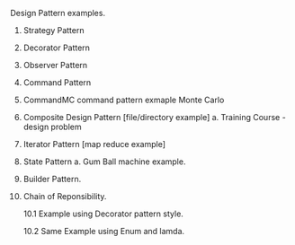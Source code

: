 Design Pattern examples.

1. Strategy Pattern
2. Decorator Pattern
3. Observer Pattern
4. Command Pattern
5. CommandMC command pattern exmaple Monte Carlo
6. Composite Design Pattern [file/directory example]
    a. Training Course - design problem

7. Iterator Pattern [map reduce example]

8. State Pattern
    a. Gum Ball machine example.
    
9. Builder Pattern.
10. Chain of Reponsibility.

    10.1 Example using Decorator pattern style.
    
    10.2 Same Example using Enum and lamda.
